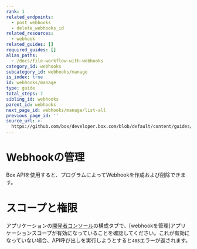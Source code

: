 ```yaml
---
rank: 1
related_endpoints:
  - post_webhooks
  - delete_webhooks_id
related_resources:
  - webhook
related_guides: []
required_guides: []
alias_paths:
  - /docs/file-workflow-with-webhooks
category_id: webhooks
subcategory_id: webhooks/manage
is_index: true
id: webhooks/manage
type: guide
total_steps: 7
sibling_id: webhooks
parent_id: webhooks
next_page_id: webhooks/manage/list-all
previous_page_id: ''
source_url: >-
  https://github.com/box/developer.box.com/blob/default/content/guides/webhooks/manage/index.md
---
```

# Webhookの管理

Box APIを使用すると、プログラムによってWebhookを作成および削除できます。

<Message type="warning">

# スコープと権限

アプリケーションの[開発者コンソール][console]の構成タブで、\[webhookを管理]アプリケーションスコープが有効になっていることを確認してください。これが有効になっていない場合、API呼び出しを実行しようとすると`403`エラーが返されます。

</Message>

[console]: https://app.box.com/developers/console
